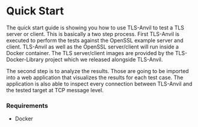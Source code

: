 # Quick Start

The quick start guide is showing you how to use TLS-Anvil to test a TLS server or client. This is basically a two step process. First TLS-Anvil is executed to perform the tests against the OpenSSL example server and client. TLS-Anvil as well as the OpenSSL server/client will run inside a Docker container. The TLS server/client images are provided by the TLS-Docker-Library project which we released alongside TLS-Anvil.

The second step is to analyze the results. Those are going to be imported into a web application that visualizes the results for each test case. The application is also able to inspect every connection between TLS-Anvil and the tested target at TCP message level.

### Requirements

- Docker

